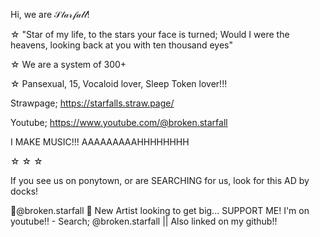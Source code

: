   Hi, we are 𝒮𝓉𝒶𝓇𝒻𝒶𝓁𝓁!
  
  ☆ "Star of my life, to the stars your face is turned; Would I were the heavens, looking back at you with ten thousand eyes"

☆ We are a system of 300+

☆ Pansexual, 15, Vocaloid lover, Sleep Token lover!!!

Strawpage; https://starfalls.straw.page/

Youtube; https://www.youtube.com/@broken.starfall

I MAKE MUSIC!!! AAAAAAAAAHHHHHHHH

☆ ☆ ☆

If you see us on ponytown, or are SEARCHING for us, look for this AD by docks!

🎵@broken.starfall 🎵 New Artist looking to get big... SUPPORT ME! I'm on youtube!! - Search; @broken.starfall || Also linked on my github!!
<!---
Starfall-II-Sign-My-Strawpage/Starfall-II-Sign-My-Strawpage is a ✨ special ✨ repository because its `README.md` (this file) appears on your GitHub profile.
You can click the Preview link to take a look at your changes.
--->
